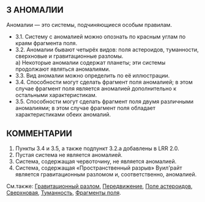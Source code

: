 3 АНОМАЛИИ
---

Аномалии — это системы, подчиняющиеся особым правилам.
* 3.1. Систему с аномалией можно опознать по красным углам по краям фрагмента поля.
* 3.2. Аномалии бывают четырёх видов: поля астероидов, туманности, сверхновые и гравитационные разломы.  
 а) Некоторые аномалии содержат планеты; эти системы продолжают являться аномалиями.
* 3.3. Вид аномалии можно определить по её иллюстрации.
* 3.4. Способности могут сделать фрагмент поля аномалией; в этом случае фрагмент поля является аномалией дополнительно к остальными характеристикам.
* 3.5. Способности могут сделать фрагмент поля двумя различными аномалиями; в этом случае фрагмент поля обладает характеристиками обеих аномалий.

КОММЕНТАРИИ
---
 1) Пункты 3.4 и 3.5, а также подпункт 3.2.а добавлены в LRR 2.0.
 2) Пустая система не является аномалией.
 3) Система, содержащая червоточину, не является аномалией.
 4) Система, содержащая «Пространственный разрыв» Вуил'райт является гравитационным разломом и, соответственно, аномалией.

См.также: [Гравитационный разлом](gravity_rift.md), [Передвижение](movement.md), [Поле астероидов](asteroid_field.md), [Сверхновая](supernova.md), [Туманность](nebula.md), [Фрагменты поля](system_tiles.md).
